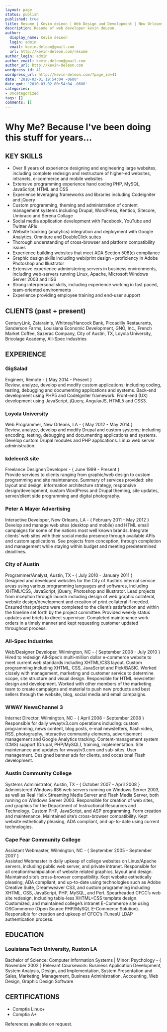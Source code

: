 ```yaml
---
layout: page
status: publish
published: true
title: Resume | Kevin deLeon | Web Design and Development | New Orleans, LA
description: Resume of web developer kevin deLeon.
author:
  display_name: Kevin deLeon
  login: admin
  email: kevin.deleon@gmail.com
  url: http://kevin-deleon.com/resume
author_login: admin
author_email: kevin.deleon@gmail.com
author_url: http://kevin-deleon.com
wordpress_id: 41
wordpress_url: http://kevin-deleon.com/?page_id=41
date: '2010-03-01 19:54:04 -0600'
date_gmt: '2010-03-02 00:54:04 -0600'
categories:
- Uncategorized
tags: []
comments: []
---
```

# Why Me? Because I've been doing this stuff for years...

## KEY SKILLS
* Over 8 years of experience designing and engineering large websites, including complete redesign and restructure of higher-ed websites, intranets, e-commerce and mobile websites
* Extensive programming experience hand coding PHP, MySQL, JavaScript, HTML and CSS
* Experience leveraging frameworks and libraries including Codeigniter and jQuery
* Custom programming, theming and administration of content management systems including Drupal, WordPress, Kentico, Sitecore, Umbraco and Serena Collage
* Social media application development with Facebook, YouTube and Twitter APIs
* Website tracking (analytics) integration and deployment with Google Analytics, Omniture and DoubleClick suites
* Thorough understanding of cross-browser and platform compatibility issues
* Experience building websites that meet ADA Section 508(c) compliance
* Graphic design skills including web/print design - proficiency in Adobe Photoshop and Illustrator
* Extensive experience administering servers in business environments, including web-servers running Linux, Apache, Microsoft Windows Server 2003 and IIS6
* Strong interpersonal skills, including experience working in fast paced, team-oriented environments
* Experience providing employee training and end-user support<br />

## CLIENTS (past + present)
CenturyLink, Zatarain's, Whitney/Hancock Bank, Piccadilly Restaurants, Sanderson Farms, Louisiana Economic Development, GNO, Inc., French Market Coffee, Sazerac Company, City of Austin, TX, Loyola University, Bricolage Academy, All-Spec Industries

## EXPERIENCE

### GigSalad
Engineer, Remote - { May 2014 - Present }  
Review, analyze, develop and modify custom applications; including coding, testing, debugging and documenting applications and systems. Back-end development using PHP5 and CodeIgniter framework. Front-end (UX) development using JavaScript, jQuery, AngularJS, HTML5 and CSS3.
### Loyola University
Web Programmer, New Orleans, LA - { May 2012 - May 2014 }  
Review, analyze, develop and modify Drupal and custom systems; including encoding, testing, debugging and documenting applications and systems. Develop custom Drupal modules and PHP applications. Linux web server administration.
### kdeleon3.site
Freelance Designer/Developer - { June 1999 - Present }  
Provide services to clients ranging from graphic/web design to custom programming and site maintenance. Summary of services provided: site layout and design, information architecture strategy, responsive design/development, custom WordPress and Drupal theming, site updates, server/client side programming and digital photography.
### Peter A Mayer Advertising
Interactive Developer, New Orleans, LA - { February 2011 - May 2012 }  
Develop and manage web sites (desktop and mobile) and HTML email campaigns for some of the nations most well known brands. Integrate clients&rsquo; web sites with their social media presence through available APIs and custom applications. See projects from conception, through completion and management while staying within budget and meeting predetermined deadlines.
### City of Austin
Programmer/Analyst, Austin, TX - { July 2010 - January 2011 }  
Designed and developed websites for the City of Austin&rsquo;s internal service areas using various programming languages and softwares, including XHTML/CSS, JavaScript, jQuery, Photoshop and Illustrator. Lead projects from inception through launch including design of web graphic collateral, website design/development and creation of print collateral if needed. Ensured that projects were completed to the client&rsquo;s satisfaction and within the timeline set forth by the project committee. Provided weekly status updates and briefs to direct supervisor. Completed maintenance work-orders in a timely manner and kept requesting customer updated throughout process.
### All-Spec Industries
Web/Designer Developer, Wilmington, NC - { September 2008 - July 2010 }  
Hired to redesign All-Spec&rsquo;s multi-million dollar e-commerce website to meet current web standards including XHTML/CSS layout. Custom programming including XHTML, CSS, JavaScript and Pick/BASIC. Worked closely with management, marketing and customer service to determine scope, site structure and visual design. Responsible for HTML newsletter design and development. Worked with other members of the marketing team to create campaigns and material to push new products and best sellers through the website, blog, social media and email campaigns.
### WWAY NewsChannel 3
Internet Director, Wilmington, NC - { April 2008 - September 2008 }  
Responsible for daily wwaytv3.com operations including: custom programming, news content, blog posts, e-mail newsletters, flash video, RSS, photography, interactive community elements, advertisement management and Google Analytics tracking. Content-management system (CMS) support (Drupal, PHP/MySQL), training, implementation. Site maintenance and updates for wwaytv3.com and sub-sites. User management. Designed banner ads for clients, and occasional Flash development.
### Austin Community College
Systems Administrator, Austin, TX - { October 2007 - April 2008 }  
Administered Windows IIS6 web servers running on Windows Server 2003, as well as Real Helix Streaming Media Server and Flash Media Server, both running on Windows Server 2003. Responsible for creation of web sites, and graphics for the Department of Instructional Resources and Technology. Custom PHP, JavaScript, and ASP programming. Form creation and maintenance. Maintained site&rsquo;s cross-browser compatibility. Kept website esthetically pleasing, ADA compliant, and up-to-date using current technologies.
### Cape Fear Community College
Assistant Webmaster, Wilmington, NC - { September 2005 - September 2007 }  
Assisted Webmaster in daily upkeep of college websites on Linux/Apache servers, including public web server, and private intranet. Responsible for all creation/manipulation of website related graphics, layout and design. Maintained site&rsquo;s cross-browser compatibility. Kept website esthetically pleasing, ADA compliant, and up-to-date using technologies such as Adobe Creative Suite, Dreamweaver CS3, and custom programming including XHTML, CSS, JavaScript, PHP, MySQL, and Perl. Spearheaded CFCC&rsquo;s web site redesign, including table-less XHTML+CSS template design. Customized, and maintained college&rsquo;s intranet E-Commerce site using OSCommerce (Open Source PHP/MySQL E-Commerce Solution). Responsible for creation and upkeep of CFCC&rsquo;s iTunesU LDAP authentication process.
## EDUCATION
### Louisiana Tech University, Ruston LA
Bachelor of Science: Computer Information Systems | Minor: Psychology - { November 2002 }
Relevant Coursework: Business Application Development, System Analysis, Design, and Implementation, System Presentation and Sales, Marketing, Management, Business Administration, Accounting, Web Design, Graphic Design Software
## CERTIFICATIONS
* Comptia Linux+
* Comptia A+

References available on request.

